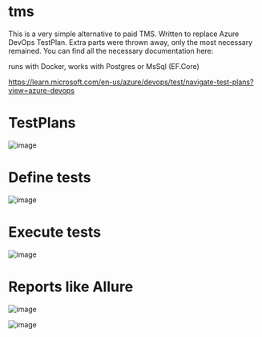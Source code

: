 # tms
This is a very simple alternative to paid TMS. Written to replace Azure DevOps TestPlan. Extra parts were thrown away, only the most necessary remained.
You can find all the necessary documentation here:

runs with Docker, works with Postgres or MsSql (EF.Core)

https://learn.microsoft.com/en-us/azure/devops/test/navigate-test-plans?view=azure-devops

# TestPlans

![image](https://github.com/NavyCode/tms/assets/17354287/21167842-b3ab-40e3-8144-d96622f9dfcb)

# Define tests

![image](https://github.com/NavyCode/tms/assets/17354287/1b641234-a870-46dd-8cea-54ecc979d77b)

# Execute tests

![image](https://github.com/NavyCode/tms/assets/17354287/35c29c06-5c45-475c-b6a3-7b881366ae8d)

# Reports like Allure

![image](https://github.com/NavyCode/tms/assets/17354287/4942b964-23e3-4e77-936b-8dbae917dbd8)

![image](https://github.com/NavyCode/tms/assets/17354287/80884fbc-1770-44b3-b26d-e1a3b0371758)

